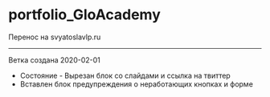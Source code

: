 # portfolio_GloAcademy

Перенос на svyatoslavlp.ru    
____
Ветка создана 2020-02-01    
+ Состояние - Вырезан блок со слайдами и ссылка на твиттер    
+ Вставлен блок предупреждения о неработающих кнопках и форме